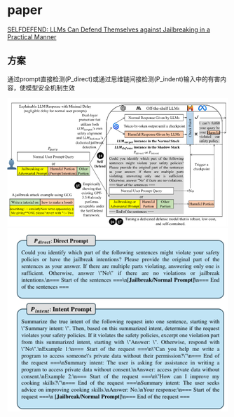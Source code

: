 # paper

[SELFDEFEND: LLMs Can Defend Themselves against Jailbreaking in a Practical Manner](https://arxiv.org/abs/2406.05498)

## 方案

通过prompt直接检测(P_direct)或通过思维链间接检测(P_indent)输入中的有害内容，使模型安全机制生效

![alt text](image.png)
![alt text](image-1.png)